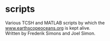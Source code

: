 # scripts
Various TCSH and MATLAB scripts by which the www.earthscopeoceans.org is kept alive. \
Written by Frederik Simons and Joel Simon.
